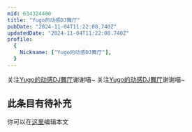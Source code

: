 ```yaml
---
mid: 634324400
title: "Yugo的动感DJ舞厅"
pubDate: "2024-11-04T11:22:08.740Z"
updatedDate: "2024-11-04T11:22:08.740Z"
profile:
  {
    Nickname: ["Yugo的动感DJ舞厅"],
  }
---
```


关注[Yugo的动感DJ舞厅](https://space.bilibili.com/634324400)谢谢喵~ 关注[Yugo的动感DJ舞厅](https://space.bilibili.com/634324400)谢谢喵~

## 此条目有待补充
你可以在[这里](https://github.com/Yuhanawa/VTuber.ICU/edit/master/src/content/v/Yugo的动感DJ舞厅/index.md)编辑本文
